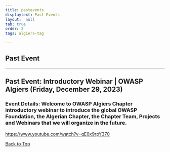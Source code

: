 ```yaml
---
title: pastevents
displaytext: Past Events
layout:  null
tab: true
order: 2
tags: algiers-tag

---
```


## Past  Event

---

## Past Event: Introductory Webinar | OWASP Algiers (Friday, December 29, 2023)
### Event Details: Welcome to OWASP Algiers Chapter introductory webinar to introduce the global OWASP Foundation, the Algerian Chapter, the Chapter Team, Projects and Webinars that we will organize in the future.
https://www.youtube.com/watch?v=qE0x9rpY370

[Back to Top](#past-events)
